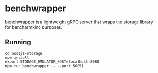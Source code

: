 # benchwrapper

benchwrapper is a lightweight gRPC server that wraps the storage library for
bencharmking purposes.

## Running

```
cd nodejs-storage
npm install
export STORAGE_EMULATOR_HOST=localhost:8080
npm run benchwrapper -- --port 50051
```